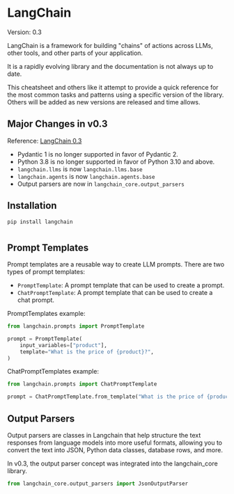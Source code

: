 # LangChain

Version: 0.3

LangChain is a framework for building "chains" of actions across LLMs, other tools, and other parts of your application.

It is a rapidly evolving library and the documentation is not always up to date.

This cheatsheet and others like it attempt to provide a quick reference for the most common tasks and patterns using a specific version of the library. Others will be added as new versions are released and time allows.

## Major Changes in v0.3

Reference: [LangChain 0.3](https://python.langchain.com/docs/versions/v0_3/)

- Pydantic 1 is no longer supported in favor of Pydantic 2.
- Python 3.8 is no longer supported in favor of Python 3.10 and above.
- `langchain.llms` is now `langchain.llms.base`
- `langchain.agents` is now `langchain.agents.base`
- Output parsers are now in `langchain_core.output_parsers`

## Installation

```bash
pip install langchain
```

#

## Prompt Templates

Prompt templates are a reusable way to create LLM prompts. There are two types of prompt templates:

- `PromptTemplate`: A prompt template that can be used to create a prompt.
- `ChatPromptTemplate`: A prompt template that can be used to create a chat prompt.

PromptTemplates example:

```python
from langchain.prompts import PromptTemplate

prompt = PromptTemplate(
    input_variables=["product"],
    template="What is the price of {product}?",
)
```

ChatPromptTemplates example:

```python
from langchain.prompts import ChatPromptTemplate

prompt = ChatPromptTemplate.from_template("What is the price of {product}?")
```

## Output Parsers

Output parsers are classes in Langchain that help structure the text responses from language models into more useful formats, allowing you to convert the text into JSON, Python data classes, database rows, and more.

In v0.3, the output parser concept was integrated into the langchain_core library.

```python
from langchain_core.output_parsers import JsonOutputParser
```
